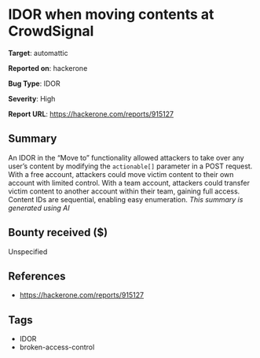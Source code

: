 # IDOR when moving contents at CrowdSignal

**Target**: automattic

**Reported on**: hackerone

**Bug Type**: IDOR

**Severity**: High

**Report URL**: https://hackerone.com/reports/915127

## Summary
An IDOR in the “Move to” functionality allowed attackers to take over any user’s content by modifying the `actionable[]` parameter in a POST request. 
With a free account, attackers could move victim content to their own account with limited control. With a team account, attackers could transfer victim content to 
another account within their team, gaining full access. Content IDs are sequential, enabling easy enumeration. _This summary is generated using AI_

## Bounty received ($)
Unspecified

## References
- https://hackerone.com/reports/915127
## Tags
- IDOR
- broken-access-control
